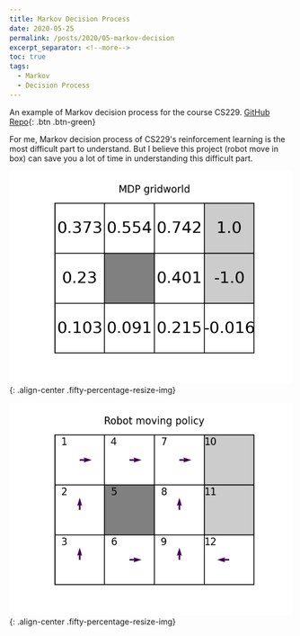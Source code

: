 ```yaml
---
title: Markov Decision Process
date: 2020-05-25
permalink: /posts/2020/05-markov-decision
excerpt_separator: <!--more-->
toc: true
tags:
  - Markov
  - Decision Process
---
```


An example of Markov decision process for the course CS229. [GitHub Repo](https://github.com/GlowingHorse/MarkovDecisionProcess-RobotMoveInBoxes-CS229){: .btn .btn-green}

<!--more-->

For me, Markov decision process of CS229's reinforcement learning is the most difficult part to understand. But I believe this project (robot move in box) can save you a lot of time in understanding this difficult part.

![](/images/post/markov-decision/value_res.png){: .align-center .fifty-percentage-resize-img}

![](/images/post/markov-decision/policy_res.png){: .align-center .fifty-percentage-resize-img}